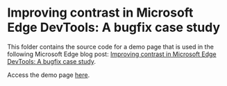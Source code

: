 # Improving contrast in Microsoft Edge DevTools: A bugfix case study

This folder contains the source code for a demo page that is used in the following Microsoft Edge blog post: [Improving contrast in Microsoft Edge DevTools: A bugfix case study](https://blogs.windows.com/msedgedev/2021/06/15/improving-contrast-in-microsoft-edge-devtools-a-bugfix-case-study/).

Access the demo page [here](https://microsoftedge.github.io/Demos/devtools-contrast-bugfix).
